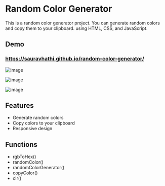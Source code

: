 # Random Color Generator

This is a random color generator project. You can generate random colors and copy them to your clipboard. using HTML, CSS, and JavaScript.

## Demo

### https://sauravhathi.github.io/random-color-generator/

![image](https://user-images.githubusercontent.com/61316762/202421666-54559ced-826b-464f-b176-2b2fb4f86e38.png)

![image](https://user-images.githubusercontent.com/61316762/202421806-f6598ef5-8b1f-47f9-856b-3601811ea5dc.png)

![image](https://user-images.githubusercontent.com/61316762/202421986-15b41dee-5dff-48ce-a78d-85f58ad459a9.png)

## Features

- Generate random colors
- Copy colors to your clipboard
- Responsive design

## Functions

- rgbToHex()
- randomColor()
- randomColorGenerator()
- copyColor()
- clr()
